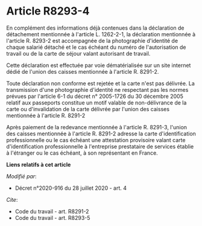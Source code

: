 # Article R8293-4

En complément des informations déjà contenues dans la déclaration de détachement mentionnée à l'article L. 1262-2-1, la
déclaration mentionnée à l'article R. 8293-2 est accompagnée de la photographie d'identité de chaque salarié détaché et le
cas échéant du numéro de l'autorisation de travail ou de la carte de séjour valant autorisant de travail.

Cette déclaration est effectuée par voie dématérialisée sur un site internet dédié de l'union des caisses mentionnée à
l'article R. 8291-2.

Toute déclaration non conforme est rejetée et la carte n'est pas délivrée. La transmission d'une photographie d'identité ne
respectant pas les normes prévues par l'article 6-1 du décret n° 2005-1726 du 30 décembre 2005 relatif aux passeports
constitue un motif valable de non-délivrance de la carte ou d'invalidation de la carte délivrée par l'union des caisses
mentionnée à l'article R. 8291-2

Après paiement de la redevance mentionnée à l'article R. 8291-3, l'union des caisses mentionnée à l'article R. 8291-2 adresse
la carte d'identification professionnelle ou le cas échéant une attestation provisoire valant carte d'identification
professionnelle à l'entreprise prestataire de services établie à l'étranger ou le cas échéant, à son représentant en France.

**Liens relatifs à cet article**

_Modifié par_:

  - Décret n°2020-916 du 28 juillet 2020 - art. 4

_Cite_:

  - Code du travail - art. R8291-2
  - Code du travail - art. R8293-5
